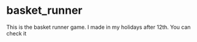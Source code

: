 # basket_runner

This is the basket runner game. I made in my holidays after 12th. You can check it
